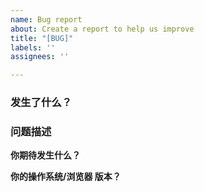 ```yaml
---
name: Bug report
about: Create a report to help us improve
title: "[BUG]"
labels: ''
assignees: ''

---
```


### 发生了什么？

### 问题描述
**你期待发生什么？**

**你的操作系统/浏览器 版本？**
